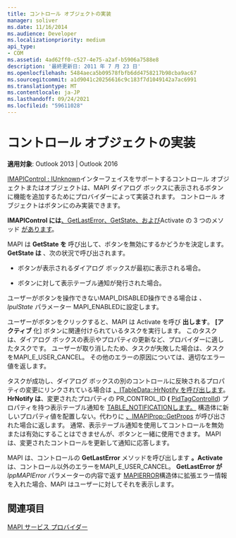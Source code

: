 ```yaml
---
title: コントロール オブジェクトの実装
manager: soliver
ms.date: 11/16/2014
ms.audience: Developer
ms.localizationpriority: medium
api_type:
- COM
ms.assetid: 4ad62ff0-c527-4e75-a2af-b5906a7588e8
description: '最終更新日: 2011 年 7 月 23 日'
ms.openlocfilehash: 5484aeca5b09578fbfb6dd4758217b98cba9ac67
ms.sourcegitcommit: a1d9041c20256616c9c183f7d1049142a7ac6991
ms.translationtype: MT
ms.contentlocale: ja-JP
ms.lasthandoff: 09/24/2021
ms.locfileid: "59611028"
---
```

# <a name="control-object-implementation"></a>コントロール オブジェクトの実装

  
  
**適用対象**: Outlook 2013 | Outlook 2016 
  
[IMAPIControl : IUnknown](imapicontroliunknown.md)インターフェイスをサポートするコントロール オブジェクトまたはオブジェクトは、MAPI ダイアログ ボックスに表示されるボタンに機能を追加するためにプロバイダーによって実装されます。 コントロール オブジェクトはボタンにのみ実装できます。 
  
 **IMAPIControl には**[、GetLastError、GetState、](imapicontrol-getlasterror.md)[および](imapicontrol-getstate.md)Activate の 3 つのメソッド [があります](imapicontrol-activate.md)。 
  
MAPI は **GetState を** 呼び出して、ボタンを無効にするかどうかを決定します。 **GetState は** 、次の状況で呼び出されます。 
  
- ボタンが表示されるダイアログ ボックスが最初に表示される場合。
    
- ボタンに対して表示テーブル通知が発行された場合。 
    
ユーザーがボタンを操作できないMAPI_DISABLED操作できる場合は  _、lpulState_ パラメーター MAPI_ENABLEDに設定します。 
  
ユーザーがボタンをクリックすると、MAPI は Activate を呼び **出します**。 **[アクティブ** 化] ボタンに関連付けられているタスクを実行します。 このタスクは、ダイアログ ボックスの表示やプロパティの更新など、プロバイダーに適したタスクです。 ユーザーが取り消したため、タスクが失敗した場合は、タスクをMAPI_E_USER_CANCEL。 その他のエラーの原因については、適切なエラー値を返します。 
  
タスクが成功し、ダイアログ ボックスの別のコントロールに反映されるプロパティの変更にリンクされている場合は [、ITableData::HrNotify を呼び出します](itabledata-hrnotify.md)。 **HrNotify は**、変更されたプロパティの PR_CONTROL_ID **(** [PidTagControlId](pidtagcontrolid-canonical-property.md)) プロパティを持つ表示テーブル通知を [TABLE_NOTIFICATIONします。](table_notification.md) 構造体に新しいプロパティ値を配置しない。代わりに [、IMAPIProp::GetProps](imapiprop-getprops.md) が呼び出された場合に返します。 通常、表示テーブル通知を使用してコントロールを無効または有効にすることはできませんが、ボタンと一緒に使用できます。 MAPI は、変更されたコントロールを更新して通知に応答します。 
  
MAPI は、コントロールの **GetLastError** メソッドを呼び出します **。Activate** は、コントロール以外のエラーをMAPI_E_USER_CANCEL。 **GetLastError が** _lppMAPIError_ パラメーターの内容で返す [MAPIERROR](mapierror.md)構造体に拡張エラー情報を入れた場合、MAPI はユーザーに対してそれを表示します。 
  
## <a name="see-also"></a>関連項目



[MAPI サービス プロバイダー](mapi-service-providers.md)

